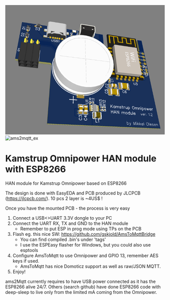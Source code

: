 ![Board rev. 1.1](https://raw.githubusercontent.com/mikkel75/KamstrupHAN/main/3d_model_v.1.2.PNG)
![ams2mqtt_ex](https://user-images.githubusercontent.com/22839537/136014923-615aa680-3982-4fa3-96f8-aa7382944311.PNG)

# Kamstrup Omnipower HAN module with ESP8266

HAN module for Kamstrup Omnipower based on ESP8266

The design is done with EasyEDA and PCB produced by JLCPCB (https://jlcpcb.com/). 10 pcs 2 layer is ~4US$ !

Once you have the mounted PCB - the process is very easy

1) Connect a USB<>UART 3.3V dongle to your PC
2) Connect the UART RX, TX and GND to the HAN module
   - Remember to put ESP in prog mode using TPs on the PCB
4) Flash eg. this nice SW: https://github.com/gskjold/AmsToMqttBridge
   - You can find compiled .bin's under 'tags'
   - I use the ESPEasy flasher for Windows, but you could also use esptools
6) Configure AmsToMqtt to use Omnipower and GPIO 13, remember AES keys if used.
   - AmsToMqtt has nice Domoticz support as well as raw/JSON MQTT.
8) Enjoy!

ams2Mqtt currently requires to have USB power connected as it has the ESP8266 alive 24/7.
Others (search github) have done ESP8266 code with deep-sleep to live only from the limited mA coming from the Omnipower.
